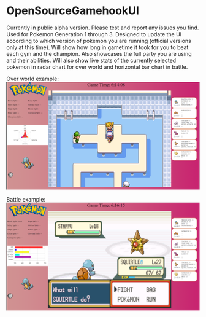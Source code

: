 # OpenSourceGamehookUI
Currently in public alpha version. Please test and report any issues you find.
Used for Pokemon Generation 1 through 3. Designed to update the UI according to which version of pokemon you are running (official versions only at this time). Will show how long in gametime it took for you to beat each gym and the champion. Also showcases the full party you are using and their abilities. Will also show live stats of the currently selected pokemon in radar chart for over world and horizontal bar chart in battle.

Over world example:
<img src="OverWorld.png">

Battle example:
<img src="Battle.png">

